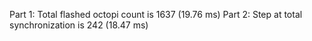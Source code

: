 Part 1: Total flashed octopi count is 1637 (19.76 ms)
Part 2: Step at total synchronization is 242 (18.47 ms)
